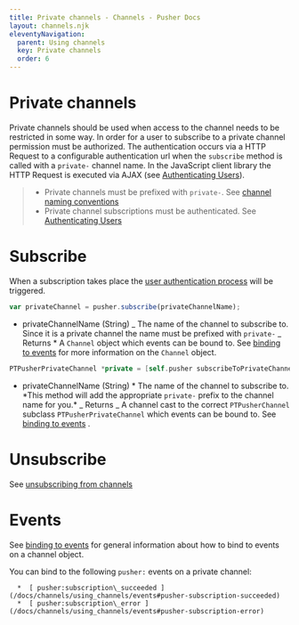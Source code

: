 ```yaml
---
title: Private channels - Channels - Pusher Docs
layout: channels.njk
eleventyNavigation:
  parent: Using channels
  key: Private channels
  order: 6
---
```


# Private channels

Private channels should be used when access to the channel needs to be restricted in some way. In order for a user to subscribe to a private channel permission must be authorized. The authentication occurs via a HTTP Request to a configurable authentication url when the `subscribe` method is called with a `private-` channel name. In the JavaScript client library the HTTP Request is executed via AJAX (see [Authenticating Users](/docs/channels/server_api/authenticating-users)).

> - Private channels must be prefixed with `private-`. See [channel naming conventions](/docs/channels/using_channels/channels#channel-naming-conventions)
> - Private channel subscriptions must be authenticated. See [Authenticating Users](/docs/channels/server_api/authenticating-users)

# Subscribe

When a subscription takes place the [user authentication process](/docs/channels/server_api/authenticating-users) will be triggered.

```js
var privateChannel = pusher.subscribe(privateChannelName);
```

- privateChannelName (String) _ The name of the channel to subscribe to. Since it is a private channel the name must be prefixed with `private-` _ Returns \* A `Channel` object which events can be bound to. See [binding to events](/docs/channels/using_channels/events#binding-to-events) for more information on the `Channel` object.

```swift
PTPusherPrivateChannel *private = [self.pusher subscribeToPrivateChannelNamed:privateChannelName];
```

- privateChannelName (String) * The name of the channel to subscribe to. *This method will add the appropriate `private-` prefix to the channel name for you.\* _ Returns _ A channel cast to the correct `PTPusherChannel` subclass `PTPusherPrivateChannel` which events can be bound to. See [binding to events](/docs/channels/using_channels/events#binding-to-events) .

# Unsubscribe

See [unsubscribing from channels](/docs/channels/using_channels/public-channels#unsubscribe)

# Events

See [binding to events](/docs/channels/using_channels/events#binding-to-events) for general information about how to bind to events on a channel object.

You can bind to the following `pusher:` events on a private channel:

      *  [ pusher:subscription\_succeeded ](/docs/channels/using_channels/events#pusher-subscription-succeeded)
      *  [ pusher:subscription\_error ](/docs/channels/using_channels/events#pusher-subscription-error)
